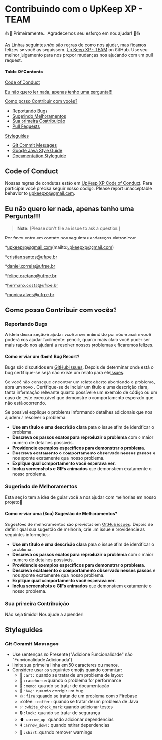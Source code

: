 # Contribuindo com o UpKeep XP - TEAM

:+1::tada: Primeiramente... Agradecemos seu esforço em nos ajudar! :tada::+1:

As Linhas seguintes *não* são regras de como nos ajudar, mas ficamos felizes se você as seguissem. [Up Keep XP - TEAM](https://github.com/upkeepxp) on GitHub.
Use seu melhor julgamento para nos propor mudanças nos ajudando com um pull request.

#### Table Of Contents

[Code of Conduct](#code-of-conduct)

[Eu não quero ler nada, apenas tenho uma pergunta!!!](#i-dont-want-to-read-this-whole-thing-i-just-have-a-question)

[Como posso Contribuir com vocês?](#how-can-i-contribute)
  * [Reportando Bugs](#reporting-bugs)
  * [Sugerindo Melhoramentos](#suggesting-enhancements)
  * [Sua primeira Contribuição](#your-first-code-contribution)
  * [Pull Requests](#pull-requests)

[Styleguides](#styleguides)
  * [Git Commit Messages](#git-commit-messages)
  * [Google Java Style Guide](#java-styleguide)
  * [Documentation Styleguide](#documentation-styleguide)

## Code of Conduct

Nossas regras de condutas estão em [UpKeep XP Code of Conduct](Code_Of_Conduct.md). 
Para participar você precisa seguir nosso código.
Please report unacceptable behavior to [upkeepxp@gmail.com](mailto:upkeepxp@gmail.com).

## Eu não quero ler nada, apenas tenho uma Pergunta!!!

> **Note:** [Please don't file an issue to ask a question.]

Por favor entre em contato nos seguintes endereços eletronicos:

  *upkeepxp@gmail.com(mailto:upkeepxp@gmail.com)
  
  *cristian.santos@ufrpe.br
  
  *daniel.correia@ufrpe.br
  
  *felipe.caetano@ufrpe.br
  
  *hermano.costa@ufrpe.br
  
  *monica.alves@ufrpe.br


## Como posso Contribuir com vocês?

### Reportando Bugs

A ideia dessa seção é ajudar você a ser entendido por nós e assim você poderá nos ajudar facilmente: pencil:, quanto mais claro você puder ser mais rapido nos ajudará a resolver nossos problemas e ficaremos felizes.

#### Como enviar um (bom) Bug Report?

Bugs são discutidos em  [GitHub issues](https://guides.github.com/features/issues/).
Depois de determinar onde está o bug certifique-se se já não existe um relato para ele[Issues](https://github.com/upKeepXP/upKeepXP/issues).

Se você não consegue encontrar um relato aberto abordando o problema, abra um novo . Certifique-se de incluir um título e uma descrição clara, tanta informação relevante quanto possível e um exemplo de código ou um caso de teste executável que demonstre o comportamento esperado que não está ocorrendo.

Se possivel explique o problema informando detalhes adicionais que nos ajudem a resolver o problema:

* **Use um título e uma descrição clara** para o  issue afim de identificar o problema.
* **Descreva os passos exatos para reproduzir o problema** com o maior numero de detalhes possiveis.
* **Providencie exemplos específicos para demonstrar o problema**. 
* **Descreva exatamento o comportamento observado nesses passos** e nos aponte exatamente qual nosso problema.
* **Explique qual comportamento você esperava ver.**
* **Inclua screenshots e GIFs animados** que demonstrem exatamente o nosso problema.


### Sugerindo de Melhoramentos

Esta seção tem a idea de guiar você a nos ajudar com melhorias em nosso projeto:pencil: 

#### Como enviar uma (Boa) Sugestão de Melhoramentos?

Sugestões de melhoramentos são previstas em  [GitHub issues](https://guides.github.com/features/issues/). 
Depois de definir qual sua sugestão de melhoria, crie um  issue e providencie as seguintes informções:

* **Use um título e uma descrição clara** para o  issue afim de identificar o problema.
* **Descreva os passos exatos para reproduzir o problema** com o maior numero de detalhes possiveis.
* **Providencie exemplos específicos para demonstrar o problema**. 
* **Descreva exatamento o comportamento observado nesses passos** e nos aponte exatamente qual nosso problema.
* **Explique qual comportamento você esperava ver.**
* **Inclua screenshots e GIFs animados** que demonstrem exatamente o nosso problema.

### Sua primeira Contribuição

Não seja timido! Nos ajude a aprender!

## Styleguides

### Git Commit Messages

* Use sentenças no Presente ("Adicione Funcionalidade" não "Funcionalidade Adicionada")
* limite sua primeira linha em 50 caracteres ou menos.
* Considere usar os seguintes emojis quando commitar:
    * :art: `:art:` quando se tratar de um problema de layout
    * :racehorse: `:racehorse:`quando o problema for performance
    * :memo: `:memo:` quando se tratar de documentação
    * :bug: `:bug:` quando corrigir um bug
    * :fire: `:fire:`quando se tratar de um problema com o Firebase
    * :cofee: `:coffer:` quando se tratar de um problema de Java
    * :white_check_mark: `:white_check_mark:`quando adicionar testes
    * :lock: `:lock:` quando se tratar de segurança
    * :arrow_up: `:arrow_up:` quando adicionar dependencias
    * :arrow_down: `:arrow_down:` quando retirar dependencias
    * :shirt: `:shirt:`quando remover warnings
  
